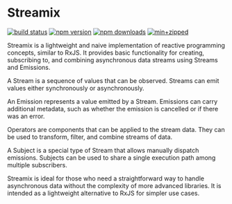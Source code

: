 # Streamix


  [![build status](https://github.com/actioncrew/streamix/workflows/build/badge.svg)](https://github.com/actioncrew/streamix/workflows/build/badge.svg)
  [![npm version](https://img.shields.io/npm/v/@actioncrew%2Fstreamix.svg?style=flat-square)](https://www.npmjs.com/package/@actioncrew%2Fstreamix)
  [![npm downloads](https://img.shields.io/npm/dm/@actioncrew%2Fstreamix.svg?style=flat-square)](https://www.npmjs.com/package/@actioncrew%2Fstreamix)
  [![min+zipped](https://img.shields.io/bundlephobia/minzip/%40actioncrew%2Fstreamix)](https://img.shields.io/bundlephobia/minzip/%40actioncrew%2Fstreamix)
  
Streamix is a lightweight and naive implementation of reactive programming concepts, similar to RxJS. It provides basic functionality for creating, subscribing to, and combining asynchronous data streams using Streams and Emissions.

A Stream is a sequence of values that can be observed. Streams can emit values either synchronously or asynchronously.

An Emission represents a value emitted by a Stream. Emissions can carry additional metadata, such as whether the emission is cancelled or if there was an error.

Operators are components that can be applied to the stream data. They can be used to transform, filter, and combine streams of data.

A Subject is a special type of Stream that allows manually dispatch emissions. Subjects can be used to share a single execution path among multiple subscribers.

Streamix is ideal for those who need a straightforward way to handle asynchronous data without the complexity of more advanced libraries. It is intended as a lightweight alternative to RxJS for simpler use cases.
